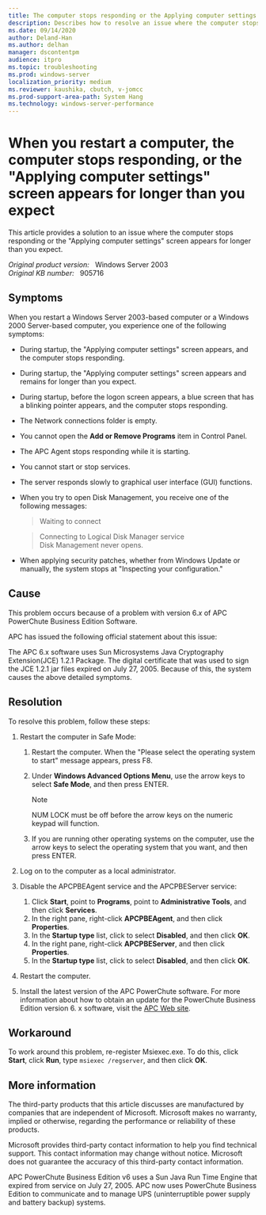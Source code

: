 ```yaml
---
title: The computer stops responding or the Applying computer settings screen appears for longer than you expect
description: Describes how to resolve an issue where the computer stops responding or the Applying computer settings screen appears for longer than you expect.
ms.date: 09/14/2020
author: Deland-Han 
ms.author: delhan
manager: dscontentpm
audience: itpro
ms.topic: troubleshooting
ms.prod: windows-server
localization_priority: medium
ms.reviewer: kaushika, cbutch, v-jomcc
ms.prod-support-area-path: System Hang
ms.technology: windows-server-performance
---
```

# When you restart a computer, the computer stops responding, or the "Applying computer settings" screen appears for longer than you expect

This article provides a solution to an issue where the computer stops responding or the "Applying computer settings" screen appears for longer than you expect.

_Original product version:_ &nbsp; Windows Server 2003  
_Original KB number:_ &nbsp; 905716

## Symptoms

When you restart a Windows Server 2003-based computer or a Windows 2000 Server-based computer, you experience one of the following symptoms:

- During startup, the "Applying computer settings" screen appears, and the computer stops responding.
- During startup, the "Applying computer settings" screen appears and remains for longer than you expect.
- During startup, before the logon screen appears, a blue screen that has a blinking pointer appears, and the computer stops responding.
- The Network connections folder is empty.
- You cannot open the **Add or Remove Programs** item in Control Panel.
- The APC Agent stops responding while it is starting.
- You cannot start or stop services.
- The server responds slowly to graphical user interface (GUI) functions.
- When you try to open Disk Management, you receive one of the following messages:

    > Waiting to connect
  
    > Connecting to Logical Disk Manager service  
    Disk Management never opens.
- When applying security patches, whether from Windows Update or manually, the system stops at "Inspecting your configuration."

## Cause

This problem occurs because of a problem with version 6.*x* of APC PowerChute Business Edition Software.

APC has issued the following official statement about this issue:

The APC 6.x software uses Sun Microsystems Java Cryptography Extension(JCE) 1.2.1 Package. The digital certificate that was used to sign the JCE 1.2.1 jar files expired on July 27, 2005. Because of this, the system causes the above detailed symptoms.

## Resolution

To resolve this problem, follow these steps:

1. Restart the computer in Safe Mode:

    1. Restart the computer. When the "Please select the operating system to start" message appears, press F8.
    2. Under **Windows Advanced Options Menu**, use the arrow keys to select **Safe Mode**, and then press ENTER.

        > [!NOTE]
        > NUM LOCK must be off before the arrow keys on the numeric keypad will function.
    3. If you are running other operating systems on the computer, use the arrow keys to select the operating system that you want, and then press ENTER.

2. Log on to the computer as a local administrator.
3. Disable the APCPBEAgent service and the APCPBEServer service:
    1. Click **Start**, point to **Programs**, point to **Administrative Tools**, and then click **Services**.
    2. In the right pane, right-click **APCPBEAgent**, and then click **Properties**.
    3. In the **Startup type** list, click to select **Disabled**, and then click **OK**.
    4. In the right pane, right-click **APCPBEServer**, and then click **Properties**.
    5. In the **Startup type** list, click to select **Disabled**, and then click **OK**.
4. Restart the computer.
5. Install the latest version of the APC PowerChute software. For more information about how to obtain an update for the PowerChute Business Edition version 6. x software, visit the [APC Web site](https://www.apc.com/).

## Workaround

To work around this problem, re-register Msiexec.exe. To do this, click **Start**, click **Run**, type `msiexec /regserver`, and then click **OK**.

## More information

The third-party products that this article discusses are manufactured by companies that are independent of Microsoft. Microsoft makes no warranty, implied or otherwise, regarding the performance or reliability of these products.  

Microsoft provides third-party contact information to help you find technical support. This contact information may change without notice. Microsoft does not guarantee the accuracy of this third-party contact information.

APC PowerChute Business Edition v6 uses a Sun Java Run Time Engine that expired from service on July 27, 2005. APC now uses PowerChute Business Edition to communicate and to manage UPS (uninterruptible power supply and battery backup) systems.
